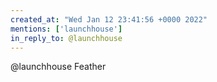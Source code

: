 ```yaml
---
created_at: "Wed Jan 12 23:41:56 +0000 2022"
mentions: ['launchhouse']
in_reply_to: @launchhouse
---
```


@launchhouse Feather